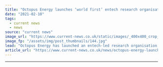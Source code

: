 ```yaml
---
title: "Octopus Energy launches ‘world first’ entech research organisation"
date: "2021-02-10"
tags: 
  - current news
  - news
source: "current news"
image_url: "https://www.current-news.co.uk/static/images/_400x400_crop_center-center/Lucy-Yu-CEO-of-the-Octopus-Centre-for-Net-Zero-credit-Octopus-Energy.jpg"
image_fp: "/assets/img/post_thumbnails/144.jpg"
lead: "​Octopus Energy has launched an entech-led research organisation dubbed the Octopus Centre for Net Zero (OCNZ) to help create a tech-enabled green energy system."
article_url: "https://www.current-news.co.uk/news/octopus-energy-launches-world-first-entech-research-organisation?utm_source=rss-feeds&utm_medium=rss&utm_campaign=rss"
---
```


---
